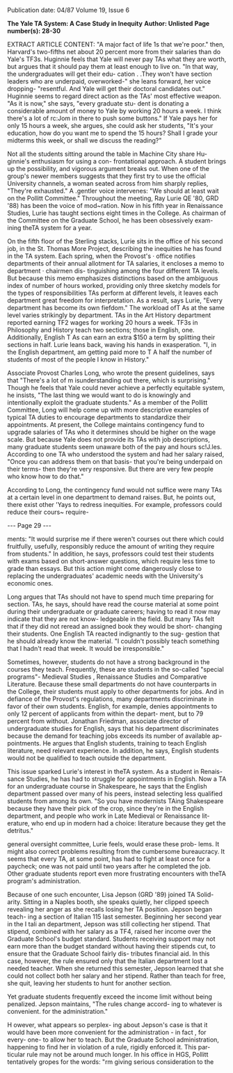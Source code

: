 Publication date: 04/87
Volume 19, Issue 6

**The Yale TA System: A Case Study in Inequity**
**Author: Unlisted**
**Page number(s): 28-30**

EXTRACT ARTICLE CONTENT:
"A major fact of life 1s 
that we're poor." 
then, Harvard's two-fifths net about 20 
percent more from their salaries than 
do Yale's TF3s. 
Huginnie feels that Yale will never 
pay TAs what they are worth, but 
argues that it should pay them at least 
enough to live on. "In that way, the 
undergraduates will get their edu-
cation . .They won't have section leaders 
who are underpaid, overworked-" she 
leans forward, her voice dropping-
"resentful. And Yale will get their 
doctoral candidates out." Huginnie 
seems to regard direct action as the 
TAs' most effective weapon. "As it is 
now," she says, "every graduate stu-
dent 
is donating 
a 
considerable 
amount of money to Yale by working 
20 hours a week. I think there's a lot of 
rc:Jom in there to push some buttons." If 
Yale pays her for only 15 hours a week, 
she argues, she could ask her students, 
"It's your education, how do you want 
me to spend the 15 hours? Shall I grade 
your midterms this week, or shall we 
discuss the reading?" 

Not all the students sitting around 
the table in Machine City share Hu-
ginnie's enthusiasm for using a con-
frontational approach. 
A 
student 
brings up the possibility, and vigorous 
argument breaks out. When one of the 
group's newer members suggests that 
they first try to use the official 
University channels, a woman seated 
across 
from 
him sharply 
replies, 
"They're exhausted." A .gentler voice 
intervenes: "We should at least wait on 
the Pollitt Committee." Throughout 
the meeting, Ray Lurie QE '80, GRD 
'88) has been the voice of mod~ration. 
Now in his fifth year in Renaissance 
Studies, Lurie has taught sections eight 
times in the College. As chairman of 
the Committee on the Graduate 
School, he has been obsessively exam-
ining theTA system for a year. 

On the fifth floor of the Sterling 
stacks, Lurie sits in the office of his 
second job, in the St. Thomas More 
Project, describing the inequities he 
has found in the TA system. Each 
spring, when 
the Provost's · office 
notifies departments of their annual 
allotment for TA salaries, it encloses a 
memo to department · chairmen dis-
tinguishing among the four different 
TA levels. But because this memo 
emphasizes distinctions based on the 
ambiguous index of number of hours 
worked, providing only three sketchy 
models for the types of responsibilities 
TAs perform at different levels, it 
leaves each department great freedom 
for interpretation. As a result, says 
Lurie, "Every department has become 
its own fiefdom." The workload ofT As 
at the same level varies strikingly by 
department. TAs in the Art History 
department reported earning TF2 
wages for working 20 hours a week. 
TF3s in Philosophy and History teach 
two sections; those in English, one. 
Additionally, English T As can earn an 
extra $150 a term by splitting their 
sections in half. Lurie leans back, 
waving his hands in exasperation. "I, 
in the English department, am getting 
paid more to T A half the number of 
students of most of the people I know 
in History." 

Associate Provost Charles Long, who 
wrote the present guidelines, says that 
"There's a lot of m isunderstanding out 
there, which is surprising." Though he 
feels that Yale could never achieve a 
perfectly equitable system, he insists, 
"The last thing we would want to do 
is 
knowingly 
and intentionally 
exploit the graduate students." As a 
member of the Pollitt Committee, 
Long will help come up with more 
descriptive examples of typical TA 
duties to encourage departments to 
standardize their appointments. At 
present, 
the College 
maintains 
contingency fund to upgrade salaries of 
TAs who it determines should be 
higher on the wage scale. But because 
Yale does not provide its TAs with job 
descriptions, many graduate students 
seem unaware both of the pay and 
hours sc!J.les. According to one TA who 
understood the system and had her 
salary raised, "Once you can address 
them on that basis- that you're being 
underpaid on their terms- then they're 
very responsive. But there are very few 
people who know how to do that." 

According to Long, the contingency 
fund would not suffice were many TAs 
at a certain level in one department to 
demand raises. But, he points out, 
there exist other 'Yays to redress 
inequities. For example, professors 
could reduce their 
cours~ require-


--- Page 29 ---

ments: "It would surprise me if there 
weren't courses out there which could 
fruitfully, usefully, responsibly reduce 
the amount of writing they require 
from students." In addition, he says, 
professors could test their students with 
exams based on short-answer 
questions, which require less time to 
grade than essays. But this action 
might come dangerously close to 
replacing the undergraduates' 
academic needs with the University's 
economic ones. 

Long argues that TAs should not 
have to spend much time preparing for 
section. TAs, he says, should have read 
the course material at some point 
during their undergraduate or 
graduate careers; having to read it now 
may indicate that they are not know-
ledgeable in the field. But many TAs 
felt that if they did not reread an 
assigned book they would be short-
changing their students. One English 
TA reacted indignantly to the sug-
gestion that he should already know 
the material. "I couldn't possibly teach 
something that I hadn't read that week. 
It would be irresponsible." 

Sometimes, however, students do 
not have a strong background in the 
courses they teach. Frequently, these 
are students in the so-called "special 
programs"- Medieval Studies , 
Renaissance Studies and Comparative 
Literature. 
Because these small 
departments do not have counterparts 
in the College, their students must 
apply to other departments for jobs. 
And in defiance of the Provost's 
regulations, 
many departments 
discriminate in favor of their own 
students. English, for example, denies 
appointments to only 12 percent of 
applicants from within the depart-
ment, but to 79 percent from without. 
Jonathan Friedman, associate director 
of undergraduate studies for English, 
says that his department discriminates 
because the demand for teaching jobs 
exceeds its number of available ap-
pointments. He argues that English 
students, training to teach English 
literature, need relevant experience. In 
addition, he says, English students 
would not be qualified to teach outside 
the department. 

This issue sparked Lurie's interest in 
theTA system. As a student in Renais-
sance Studies, he has had to struggle 
for appointments in English. Now a 
TA for an undergraduate course in 
Shakespeare, he says that the English 
department passed over many of his 
peers, instead selecting less qualified 
students from among its own. "So you 
have modernists TAing Shakespeare 
because they have their pick of the 
crop, since they're in the English 
department, and people who work in 
Late Medieval or Renaissance lit-
erature, who end up in modern 
had a choice: 
literature because 
they get the 
detritus." 

general oversight committee, 
Lurie feels, would erase these prob-
lems. It might also correct problems 
resulting from 
the cumbersome 
bureaucracy. It seems that every TA, 
at some point, has had to fight at least 
once for a paycheck; one was not paid 
until two years after he completed the 
job. Other graduate students report 
even more frustrating encounters with 
theTA program's administration. 

Because of one such encounter, Lisa 
Jepson (GRD '89) joined TA Solid-
arity. Sitting in a Naples booth, she 
speaks quietly, her clipped speech 
revealing her anger as she recalls losing 
her TA position. Jepson began teach-
ing a section of Italian 115 last 
semester. Beginning her second year in 
the I tali an department, Jepson was still 
collecting her stipend. That stipend, 
combined with her salary as a TF4, 
raised her income over the Graduate 
School's budget standard. Students 
receiving support may not earn more 
than the budget standard without 
having their stipends cut, to ensure 
that the Graduate School fairly dis-
tributes financial aid. In this case, 
however, the rule ensured only that the 
Italian department lost a 
needed 
teacher. 
When she returned 
this 
semester, Jepson learned that she 
could not collect both her salary and 
her stipend. Rather than teach for free, 
she quit, leaving her students to hunt 
for another section. 

Yet graduate 
students frequently exceed the income 
limit without being penalized. Jepson 
maintains, "The rules change accord-
ing to whatever is convenient. for the 
administration." 

H owever, what appears so perplex-
ing about Jepson's case is that it would 
have been more convenient for the 
administration - in fact , 
for every-
one- to allow her to teach. But the 
Graduate School administration, 
happening to find her in violation of a 
rule, rigidly enforced it. This par-
ticular rule may not be around much 
longer. In his office in HGS, Pollitt 
tentatively gropes for the words: "rm 
giving serious consideration to the